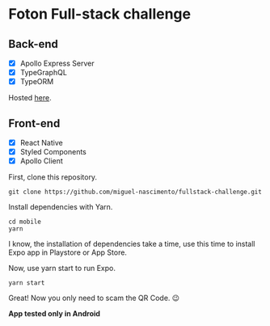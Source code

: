 # Foton Full-stack challenge

## Back-end

- [x] Apollo Express Server
- [x] TypeGraphQL
- [x] TypeORM

Hosted [here](https://foton-challenge-backend.herokuapp.com/graphql).

## Front-end

- [x] React Native
- [x] Styled Components
- [x] Apollo Client

First, clone this repository.

```console
git clone https://github.com/miguel-nascimento/fullstack-challenge.git
```

Install dependencies with Yarn.

```console
cd mobile
yarn
```

I know, the installation of dependencies take a time, use this time to install Expo app in Playstore or App Store.

Now, use yarn start to run Expo.

```console
yarn start
```

Great! Now you only need to scam the QR Code. 😉

**App tested only in Android**
